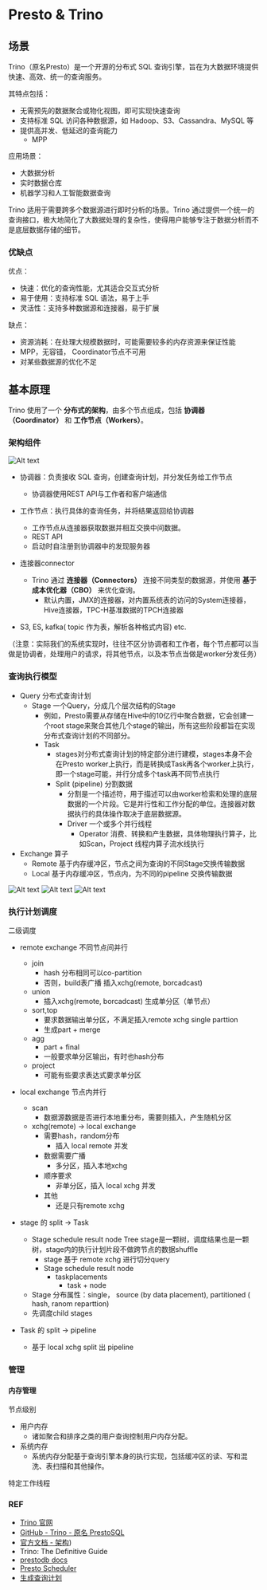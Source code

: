 
# Presto & Trino

## 场景

Trino（原名Presto）是一个开源的分布式 SQL 查询引擎，旨在为大数据环境提供快速、高效、统一的查询服务。

其特点包括：

- 无需预先的数据聚合或物化视图，即可实现快速查询
- 支持标准 SQL 访问各种数据源，如 Hadoop、S3、Cassandra、MySQL 等
- 提供高并发、低延迟的查询能力
  - MPP

应用场景：

- 大数据分析
- 实时数据仓库
- 机器学习和人工智能数据查询

Trino 适用于需要跨多个数据源进行即时分析的场景。Trino 通过提供一个统一的查询接口，极大地简化了大数据处理的复杂性，使得用户能够专注于数据分析而不是底层数据存储的细节。

### 优缺点

优点：

- 快速：优化的查询性能，尤其适合交互式分析
- 易于使用：支持标准 SQL 语法，易于上手
- 灵活性：支持多种数据源和连接器，易于扩展

缺点：

- 资源消耗：在处理大规模数据时，可能需要较多的内存资源来保证性能
- MPP，无容错， Coordinator节点不可用
- 对某些数据源的优化不足



## 基本原理

Trino 使用了一个 **分布式的架构**，由多个节点组成，包括 **协调器（Coordinator）** 和 **工作节点（Workers）**。

### 架构组件
![Alt text](img/image.png)
- 协调器：负责接收 SQL 查询，创建查询计划，并分发任务给工作节点
  - 协调器使用REST API与工作者和客户端通信
- 工作节点：执行具体的查询任务，并将结果返回给协调器
  - 工作节点从连接器获取数据并相互交换中间数据。
  - REST API
  - 启动时自注册到协调器中的发现服务器

- 连接器connector
  - Trino 通过 **连接器（Connectors）** 连接不同类型的数据源，并使用 **基于成本优化器（CBO）** 来优化查询。
    - 默认内置，JMX的连接器，对内置系统表的访问的System连接器，Hive连接器，TPC-H基准数据的TPCH连接器

- S3, ES, kafka( topic 作为表，解析各种格式内容) etc.

（注意：实际我们的系统实现时，往往不区分协调者和工作者，每个节点都可以当做是协调者，处理用户的请求，将其他节点，以及本节点当做是worker分发任务）

### 查询执行模型

- Query 分布式查询计划
  - Stage 一个Query，分成几个层次结构的Stage
    - 例如，Presto需要从存储在Hive中的10亿行中聚合数据，它会创建一个root stage来聚合其他几个stage的输出，所有这些阶段都旨在实现分布式查询计划的不同部分。
    - Task
      - stages对分布式查询计划的特定部分进行建模，stages本身不会在Presto worker上执行，而是转换成Task再各个worker上执行，即一个stage可能，并行分成多个task再不同节点执行
      - Split (pipeline) 分割数据
        - 分割是一个描述符，用于描述可以由worker检索和处理的底层数据的一个片段。它是并行性和工作分配的单位。连接器对数据执行的具体操作取决于底层数据源。
        - Driver 一个或多个并行线程
          - Operator 消费、转换和产生数据，具体物理执行算子，比如Scan，Project  线程内算子流水线执行
- Exchange 算子
  - Remote 基于内存缓冲区，节点之间为查询的不同Stage交换传输数据
  - Local 基于内存缓冲区，节点内，为不同的pipeline 交换传输数据

![Alt text](img/image2.png)
![Alt text](img/image3.png)
![Alt text](img/image4.png)


### 执行计划调度

二级调度

- remote exchange 不同节点间并行
  - join 
    - hash 分布相同可以co-partition
    - 否则，build表广播 插入xchg(remote, borcadcast)
  - union
    - 插入xchg(remote, borcadcast) 生成单分区（单节点）
  - sort,top
    - 要求数据输出单分区，不满足插入remote xchg single parttion
    - 生成part + merge
  - agg
    - part + final
    - 一般要求单分区输出，有时也hash分布
  - project 
    - 可能有些要求表达式要求单分区

- local exchange 节点内并行
  - scan
    - 数据源数据是否进行本地重分布，需要则插入，产生随机分区
  - xchg(remote) -> local exchange
    - 需要hash，random分布
      - 插入 local remote 并发
    - 数据需要广播
      - 多分区，插入本地xchg
    - 顺序要求
      - 非单分区，插入 local xchg 并发
    - 其他
      - 还是只有remote xchg


- stage 的 split -> Task 
  - Stage schedule result node Tree  stage是一颗树，调度结果也是一颗树，stage内的执行计划片段不做跨节点的数据shuffle
    - stage 基于 remote xchg 进行切分query
    - Stage schedule result node 
      - taskplacements
        - task + node
  - Stage 分布属性：single， source (by data placement),  partitioned ( hash, ranom reparttion)
  - 先调度child stages


- Task 的 split -> pipeline
  - 基于 local xchg split 出 pipeline

### 管理

#### 内存管理

节点级别
- 用户内存
  - 诸如聚合和排序之类的用户查询控制用户内存分配。
- 系统内存
  - 系统内存分配基于查询引擎本身的执行实现，包括缓冲区的读、写和混洗、表扫描和其他操作。

特定工作线程

### REF

- [Trino 官网](https://trino.io/)
- [GitHub - Trino - 原名 PrestoSQL](https://github.com/trinodb/trino)
- [官方文档 - 架构](https://trino.io/docs/current/overview/concepts.html))
- Trino: The Definitive Guide
- [prestodb docs](https://prestodb.io/docs/0.286/overview/concepts.html#query-execution-model)
- [Presto Scheduler](https://aaaaaaron.github.io/2022/07/11/Presto-Scheduler/)
- [生成查询计划](https://mumu-presto.readthedocs.io/zh/latest/core/createqueryplan.html#id16)